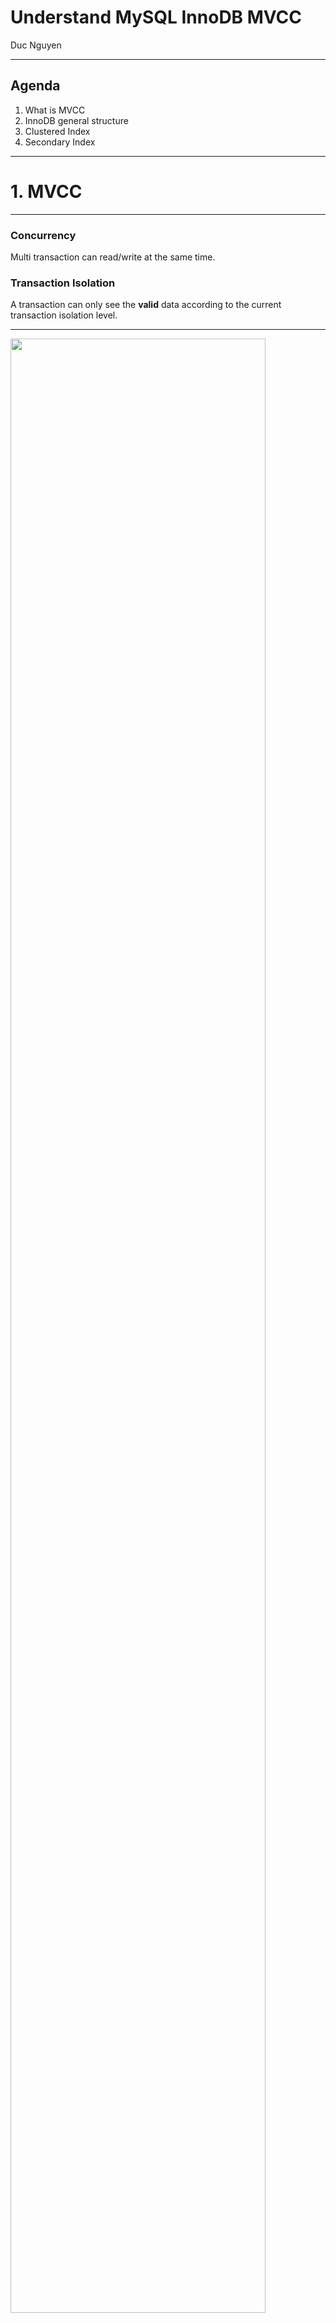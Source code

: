 
# Understand MySQL InnoDB MVCC

Duc Nguyen

---
## Agenda

1. What is MVCC
2. InnoDB general structure
3. Clustered Index
4. Secondary Index

---
# 1. MVCC

---
### Concurrency
Multi transaction can read/write at the same time.
### Transaction Isolation
A transaction can only see the **valid** data according to the current transaction isolation level.

---
<img src="innodb-mvcc/assets/innodb_mvcc_example.jpg" style="height: 90%">

---
## Multi-Version Concurrency Controll (MVCC)

* A technique to support concurrency and isolation implemented in MySQL, PostgresQL, Oracle,... |
* Keeping multi versions of the same data, each write creates new version of data item while retaining the old version. |

---
## 2. InnoDB General Structure

---
## General structure
<img src="innodb-mvcc/assets/innodb_general_structure.png">

---
## Tablespace structure
<img src="innodb-mvcc/assets/innodb_tablespace_structure.png">

Note:
- Table's data can be store in a global tablespace or different tablespaces (based on `innodb_file_per_table` flag).
- Tablespace have many segments, each segments have it own responsibilities (leaf node segment, non-leaf node segment, rollback segment).
- Each segment have many extents (64 pages). InnoDB features such as segments, read-ahead requests and the doublewrite buffer use I/O operations that read, write, allocate, or free data one extent at a time.
- 1 Pages is 16KB contains one or more rows
- if a record could not fit on a page, innodb save the remaining data in another space call overflow page and keep a pointer to it.

---
## Page structure

|Name|
|---|
|FIL Header (38)|
|Page Header (56)|
|Infinimum & Supermum Records|
|**User Records**|
|Free Space|
|Page Dictionary|
|FIL Trailer|

---
## Record structure
|Name|
|---|
|Field start header|
|Extra header (6 bytes)|
|**Field contents**|

+++
## Field start header
- List of numbers - where a field starts
- The size of each offset can be one or two bytes.

+++
## Extra header 
|Name|Size|Description|
|---|---|---|
|n_owned|4 bits|num records owned by this record in page dictionary|
|**delete-flag**|1 bit| 1 if record is deleted|
|n_fields|10 bits|num of fields|
|1byte_off_flag|1 bit| 1 if each Field Start Offset is 1 byte long|
|next|16 bits| pointer to the next record|


---
## Clustered index
- Table itself is a B-Tree index ordered by primary key, user columns is attached to it |
- Root node & inner nodes: contains keys & pointers to lower level nodes |
- Leaf node contain primary keys and other columns |

+++
<img src="innodb-mvcc/assets/innodb_btree.png">

---
## Clustered index row structure
There are some system columns:
- `transaction_id`: the transaction id that insert this record
- `rollback_pointer`: pointer to the previous record version in rollback segment
- `rowID`: in case there are no primary key and also no unique key, rowId will be used behide the scense.

+++
## Record visualize:
<img src="innodb-mvcc/assets/row_visualize.png">

+++
<img src="innodb-mvcc/assets/innodb_index_record_roll_sm.png">

---
## MVCC
* Insert: insert new row |
* Update: copy current row to rollback segment + update user fields + tx_id + rollback pointer |
* Delete: treated as an update where delete_flag bit in row header set as 1. |

---
## MVCC Insert (1)
<img src="innodb-mvcc/assets/mvcc_insert_1.png" style="width: 90%;">

---
## MVCC Insert (2)
<img src="innodb-mvcc/assets/mvcc_insert_2.png" style="width: 90%;">

---
## MVCC update (1)
<img src="innodb-mvcc/assets/mvcc_update_1.png" style="width: 90%;">

---
## MVCC update (2)
<img src="innodb-mvcc/assets/mvcc_update_2.png" style="width: 90%;">

---
## MVCC Delete
<img src="innodb-mvcc/assets/mvcc_delete.png" style="width: 90%;">

---
## Secondary index page
* Secondary index is a B-Tree index ordered by index fields, primary key is attached to it |
* No hidden fields, just index fields + primary key |

---
## Secondary index:
* Insert: insert new index record. |
* Update: mark current record as deleted, insert new one. |
* Delete: mark as deleted. |

---
## General picture
<img src="innodb-mvcc/assets/innodb_general_picture.png">

---
## There are no visibility information in secondary index records !!!

---
## Page Header
* PAGE_MAX_TRX_ID: the highest ID of a transaction which might have changed a record on the page (only set for secondary indexes) |
* If PAGE_MAX_TRX_ID of a page is smaller than "up_limit_id", all index records in that page is visible for all transaction. |
* Or else, InnoDB need to check for visibility in clustered index. |

---
## Take a way:
- Everything in InnoDB is a B-tree index: clustered index, secondary index keep primary key. |
- Cluster index contains 2 hidden columns: tx_id, rollback_pointer and 1 bit in record header for delete mark. |
- Secondary index doesn't have visibility infomation at record level, it just have page level (by PAGE_MAX_TRX_ID) |
- Index only scan / Covering index is not really index "only scan" |

---
## DEMO: MVCC & Isolation level

---
## Reference:
- MySQL Documentation
- MySQL Internals Manual
- Percona
- Blog.jcole.us

---
## Thank you for listening!